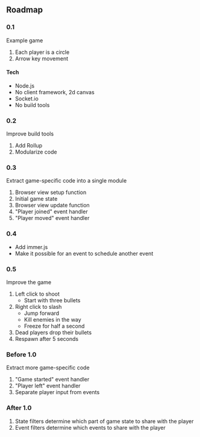 ## Roadmap

### 0.1

Example game

1. Each player is a circle
2. Arrow key movement

#### Tech
- Node.js
- No client framework, 2d canvas
- Socket.io
- No build tools

### 0.2

Improve build tools

1. Add Rollup
2. Modularize code

### 0.3

Extract game-specific code into a single module

1. Browser view setup function
2. Initial game state
3. Browser view update function
4. "Player joined" event handler
5. "Player moved" event handler

### 0.4

- Add immer.js
- Make it possible for an event
  to schedule another event

### 0.5

Improve the game

1. Left click to shoot
   - Start with three bullets
2. Right click to slash
   - Jump forward
   - Kill enemies in the way
   - Freeze for half a second
3. Dead players drop their bullets
4. Respawn after 5 seconds

### Before 1.0

Extract more game-specific code

1. "Game started" event handler
2. "Player left" event handler
3. Separate player input from events

### After 1.0

1. State filters determine which part of game state
   to share with the player
2. Event filters determine which events
   to share with the player
